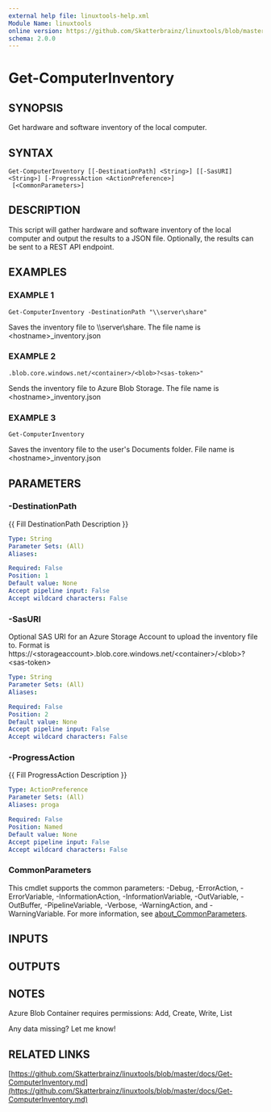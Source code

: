 ```yaml
---
external help file: linuxtools-help.xml
Module Name: linuxtools
online version: https://github.com/Skatterbrainz/linuxtools/blob/master/docs/Get-ComputerInventory.md
schema: 2.0.0
---
```


# Get-ComputerInventory

## SYNOPSIS
Get hardware and software inventory of the local computer.

## SYNTAX

```
Get-ComputerInventory [[-DestinationPath] <String>] [[-SasURI] <String>] [-ProgressAction <ActionPreference>]
 [<CommonParameters>]
```

## DESCRIPTION
This script will gather hardware and software inventory of the local computer and output the results to a JSON file.
Optionally, the results can be sent to a REST API endpoint.

## EXAMPLES

### EXAMPLE 1
```
Get-ComputerInventory -DestinationPath "\\server\share"
```

Saves the inventory file to \\\\server\share.
The file name is \<hostname\>_inventory.json

### EXAMPLE 2
```
.blob.core.windows.net/<container>/<blob>?<sas-token>"
```

Sends the inventory file to Azure Blob Storage.
The file name is \<hostname\>_inventory.json

### EXAMPLE 3
```
Get-ComputerInventory
```

Saves the inventory file to the user's Documents folder.
File name is \<hostname\>_inventory.json

## PARAMETERS

### -DestinationPath
{{ Fill DestinationPath Description }}

```yaml
Type: String
Parameter Sets: (All)
Aliases:

Required: False
Position: 1
Default value: None
Accept pipeline input: False
Accept wildcard characters: False
```

### -SasURI
Optional SAS URI for an Azure Storage Account to upload the inventory file to.
Format is https://\<storageaccount\>.blob.core.windows.net/\<container\>/\<blob\>?\<sas-token\>

```yaml
Type: String
Parameter Sets: (All)
Aliases:

Required: False
Position: 2
Default value: None
Accept pipeline input: False
Accept wildcard characters: False
```

### -ProgressAction
{{ Fill ProgressAction Description }}

```yaml
Type: ActionPreference
Parameter Sets: (All)
Aliases: proga

Required: False
Position: Named
Default value: None
Accept pipeline input: False
Accept wildcard characters: False
```

### CommonParameters
This cmdlet supports the common parameters: -Debug, -ErrorAction, -ErrorVariable, -InformationAction, -InformationVariable, -OutVariable, -OutBuffer, -PipelineVariable, -Verbose, -WarningAction, and -WarningVariable. For more information, see [about_CommonParameters](http://go.microsoft.com/fwlink/?LinkID=113216).

## INPUTS

## OUTPUTS

## NOTES
Azure Blob Container requires permissions: Add, Create, Write, List

Any data missing?
Let me know!

## RELATED LINKS

[https://github.com/Skatterbrainz/linuxtools/blob/master/docs/Get-ComputerInventory.md](https://github.com/Skatterbrainz/linuxtools/blob/master/docs/Get-ComputerInventory.md)

